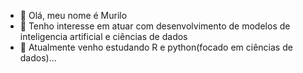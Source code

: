 - 👋 Olá, meu nome é Murilo
- 👀 Tenho interesse em atuar com desenvolvimento de modelos de inteligencia artificial e ciências de dados
- 🌱 Atualmente venho estudando R e python(focado em ciências de dados)...


